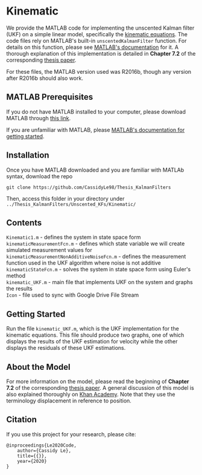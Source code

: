 # Kinematic
We provide the MATLAB code for implementing the unscented Kalman filter (UKF) on a simple linear model, specifically the [kinematic equations](https://www.khanacademy.org/science/physics/one-dimensional-motion/kinematic-formulas/a/what-are-the-kinematic-formulas). The code files rely on MATLAB's built-in `unscentedKalmanFilter` function. For details on this function, please see [MATLAB's documentation](https://www.mathworks.com/help/control/ref/unscentedkalmanfilter.html) for it. A thorough explanation of this implementation is detailed in **Chapter 7.2** of the corresponding [thesis paper](https://sites.google.com/g.hmc.edu/cle/thesis).

For these files, the MATLAB version used was R2016b, though any version after R2016b should also work.

## MATLAB Prerequisites
If you do not have MATLAB installed to your computer, please download MATLAB through [this link](https://www.mathworks.com/downloads/).

If you are unfamiliar with MATLAB, please [MATLAB's documentation for getting started](https://www.mathworks.com/help/matlab/getting-started-with-matlab.html).

## Installation
Once you have MATLAB downloaded and you are familiar with MATLAb syntax, download the repo
  ```
  git clone https://github.com/CassidyLe98/Thesis_KalmanFilters
  ```
Then, access this folder in your directory under `../Thesis_KalmanFilters/Unscented_KFs/Kinematic/`

## Contents 
`Kinematic1.m` - defines the system in state space form
`kinematicMeasurementFcn.m` - defines which state variable we will create simulated measurement values for   
`kinematicMeasurementNonAdditiveNoiseFcn.m` - defines the measurement function used in the UKF algorithm where noise is not additive  
`kinematicStateFcn.m` - solves the system in state space form using Euler's method  
`kinematic_UKF.m` - main file that implements UKF on the system and graphs the results  
`Icon` - file used to sync with Google Drive File Stream

## Getting Started
Run the file `kinematic_UKF.m`, which is the UKF implementation for the kinematic equations. This file should produce two graphs, one of which displays the results of the UKF estimation for velocity while the other displays the residuals of these UKF estimations.

## About the Model
For more information on the model, please read the beginning of **Chapter 7.2** of the corresponding [thesis paper](https://sites.google.com/g.hmc.edu/cle/thesis). A general discussion of this model is also explained thoroughly on [Khan Academy](https://www.khanacademy.org/science/physics/one-dimensional-motion/kinematic-formulas/a/what-are-the-kinematic-formulas). Note that they use the terminology displacement in reference to position.

## Citation
If you use this project for your research, please cite:
```
@inproceedings{Le2020Code,
    author={Cassidy Le},
    title={{}},
    year={2020}
}
```
